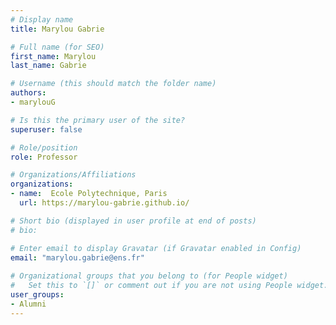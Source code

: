 ```yaml
---
# Display name
title: Marylou Gabrie

# Full name (for SEO)
first_name: Marylou
last_name: Gabrie

# Username (this should match the folder name)
authors:
- marylouG

# Is this the primary user of the site?
superuser: false

# Role/position
role: Professor

# Organizations/Affiliations
organizations:
- name:  Ecole Polytechnique, Paris
  url: https://marylou-gabrie.github.io/

# Short bio (displayed in user profile at end of posts)
# bio: 

# Enter email to display Gravatar (if Gravatar enabled in Config)
email: "marylou.gabrie@ens.fr"
  
# Organizational groups that you belong to (for People widget)
#   Set this to `[]` or comment out if you are not using People widget.  
user_groups: 
- Alumni
---
```

